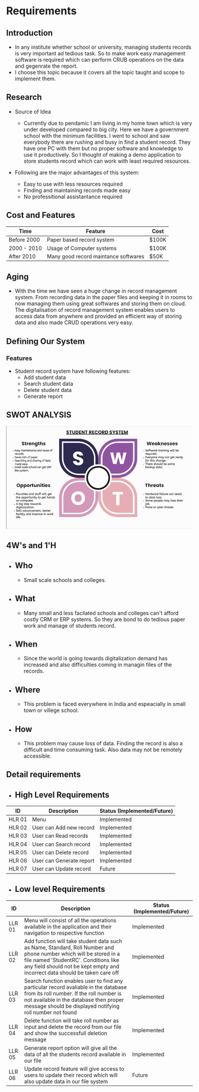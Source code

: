 # Requirements
## Introduction
* In any institute whether school or university, managing students records is very important ad tedious task. So to make work easy management software is required which can perform CRUB operations on the data and gegenrate the report.
* I choose this topic because it covers all the topic taught and scope to implement them. 

## Research
* Source of Idea
  * Currently due to pendamic I am living in my home town which is very under developed compared to big city. Here we have a government school with the minimum facilities. I went to school and saw everybody there are rushing and busy in find a student record. They have one PC with them but no proper software and knowledge to use it   productively. So I thought of making a demo application to store students record which can work with least required resources.

* Following are the major advantages of this system:
  * Easy to use with less resources required
  * Finding and maintaining records made easy
  * No professitional assistantance required

## Cost and Features
Time | Feature | Cost
------|----------|---------
Before 2000 | Paper based record system | $100K 
2000 - 2010 | Usage of Computer systems | $100K 
After 2010| Many good record maintance softwares | $50K 

## Aging
*  With the time we have seen a huge change in record management system. From recording data in the paper files and keeping it in rooms to now managing them using great softwares and storing them on cloud. The digitalisation of record management system enables users to access data from anywhere and provided an efficient way of storing data and also made CRUD operations very easy.
  
## Defining Our System
### Features
  * Student record system have following features:
    * Add student data
    * Search student data
    * Delete student data
    * Generate report   
## SWOT ANALYSIS
![SWOTAnalysis](https://github.com/thesingh07/259733-Mini-Project/blob/master/1_Requirements/SWOT.png)

## 4W&#39;s and 1&#39;H

  * ## Who
    * Small scale schools and colleges.   

  * ## What
    * Many small and less facilated schools and colleges can't afford costly CRM or ERP systems. So they are bond to do tedious paper work and manage of students record.

  * ## When
    * Since the world is going towards digitalization demand has increased and also difficulties coming in managin files of the records.

  * ## Where
    * This problem is faced everywhere in India and espeacially in small town or villege school.

  * ## How
    * This problem may cause loss of data. Finding the record is also a difficult and time consuming task. Also data may not be remotely accessible. 

## Detail requirements
  * ## High Level Requirements
| ID | Description | Status (Implemented/Future) |
| ----- | ----- | ------- |
| HLR 01 | Menu | Implemented |
| HLR 02 | User can Add new record | Implemented |
| HLR 03 | User can Read records | Implemented |
| HLR 04 | User can Search record | Implemented |
| HLR 05 | User can Delete record | Implemented |
| HLR 06 | User can Generate report | Implemented |
| HLR 07 | User can Update record | Future |

  * ## Low level Requirements
| ID | Description | Status (Implemented/Future) |
| ----- | ----- | ------- |
| LLR 01| Menu will consist of all the operations available in the application and their navigation to respective function | Implemented |
| LLR 02| Add function will take student data such as Name, Standard, Roll Number and phone number which will be stored in a file named 'StudentRC'. Conditions like any field should not be kept empty and incorrect data should be taken care off | Implemented |
| LLR 03| Search function enables user to find any particular record avaliable in the database from its roll number. If the roll number is not available in the database then proper message should be displayed notifying roll number not found | Implemented |
| LLR 04| Delete function will take roll number as input and delete the record from our file and show the successfull deletion message | Implemented |
| LLR 05| Generate report option will give all the data of all the students record available in our file | Implemented |
| LLR 06| Update record feature will give access to users to update their record which will also update data in our file system | Future |
